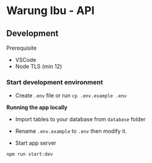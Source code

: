 # Warung Ibu - API

## Development

Prerequisite

-   VSCode
-   Node TLS (min 12)

### Start development environment

-   Create `.env` file or run `cp .env.example .env`

**Running the app locally**

-   Import tables to your database from `database` folder

-   Rename `.env.example` to `.env` then modify it.

-   Start app server

```
npm run start:dev
```

